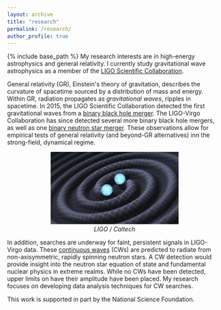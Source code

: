 ```yaml
---
layout: archive
title: "research"
permalink: /research/
author_profile: true
---
```

{% include base_path %}
My research interests are in high-energy astrophysics and general relativity. I currently study gravitational wave astrophysics as a member of the <a href="https://www.ligo.caltech.edu">LIGO Scientific Collaboration</a>.

General relativity (GR), Einstein's theory of gravitation, describes the curvature of spacetime sourced by a distribution of mass and energy. Within GR, radiation propagates as <i>gravitational waves</i>, ripples in spacetime. In 2015, the LIGO Scientific Collaboration detected the first gravitational waves from a <a href="https://arxiv.org/abs/1602.03837">binary black hole merger</a>. The LIGO-Virgo Collaboration has since detected several more binary black hole mergers, as well as one <a href="https://arxiv.org/abs/1710.05832">binary neutron star merger</a>. These observations allow for empirical tests of general relativity (and beyond-GR alternatives) inn the strong-field, dynamical regime.

<p align="center"><img src = "/images/gravitationalwaves.jpg" width="300"><br><i>LIGO / Caltech</i></p>

In addition, searches are underway for faint, persistent signals in LIGO-Virgo data. These <a href="https://arxiv.org/abs/1712.05897">continuous waves</a> (CWs) are predicted to radiate from non-axisymmetric, rapidly spinning neutron stars. A CW detection would provide insight into the neutron star equation of state and fundamental nuclear physics in extreme realms. While no CWs have been detected, upper limits on have their amplitude have been placed. My research focuses on developing data analysis techniques for CW searches.

This work is supported in part by the National Science Foundation.
